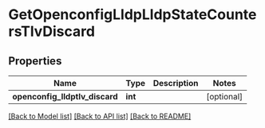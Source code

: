 # GetOpenconfigLldpLldpStateCountersTlvDiscard

## Properties
Name | Type | Description | Notes
------------ | ------------- | ------------- | -------------
**openconfig_lldptlv_discard** | **int** |  | [optional] 

[[Back to Model list]](../README.md#documentation-for-models) [[Back to API list]](../README.md#documentation-for-api-endpoints) [[Back to README]](../README.md)


